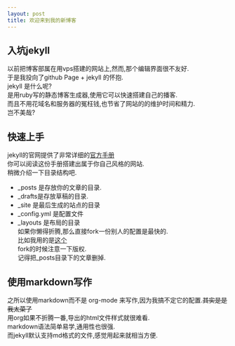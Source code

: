 ```yaml
---
layout: post
title: 欢迎来到我的新博客
---
```


## 入坑jekyll
  以前把博客部属在用vps搭建的网站上,然而,那个编辑界面很不友好.  
  于是我投向了github Page + jekyll 的怀抱.  
  jekyll 是什么呢?  
  是用ruby写的静态博客生成器,使用它可以快速搭建自己的播客.  
  而且不用花域名和服务器的冤枉钱,也节省了网站的的维护时间和精力.  
  岂不美哉?  
## 快速上手
  jekyll的官网提供了非常详细的[官方手册](https://jekyllcn.com/docs/home/)  
  你可以阅读这份手册搭建出属于你自己风格的网站.  
  稍微介绍一下目录结构吧.  
*  _posts  是存放你的文章的目录.
*  _drafts是存放草稿的目录.
*  _site   是最后生成的站点的目录
*  _config.yml 是配置文件
*  _layouts 是布局的目录  
如果你懒得折腾,那么直接fork一份别人的配置是最快的.  
比如我用的是[这个](https://github.com/barryclark/jekyll-now)  
fork的时候注意一下版权.  
记得把_posts目录下的文章删掉.  
  
## 使用markdown写作
之所以使用markdown而不是 org-mode 来写作,因为我搞不定它的配置.~~其实是是我太菜了~~  
用org如果不折腾一番,导出的html文件样式就很难看.  
markdown语法简单易学,通用性也很强.  
而jekyll默认支持md格式的文件,感觉用起来就相当方便.  

